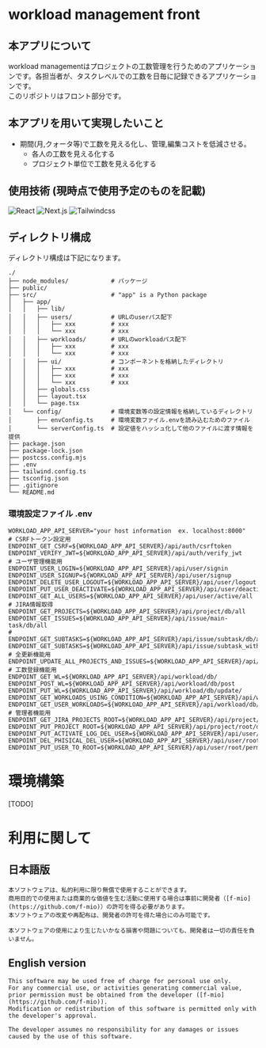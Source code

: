 # workload management front

## 本アプリについて
workload managementはプロジェクトの工数管理を行うためのアプリケーションです。各担当者が、タスクレベルでの工数を日毎に記録できるアプリケーションです。  
このリポジトリはフロント部分です。

## 本アプリを用いて実現したいこと
- 期間(月,クォータ等)で工数を見える化し、管理,編集コストを低減させる。
  - 各人の工数を見える化する
  - プロジェクト単位で工数を見える化する

## 使用技術 (現時点で使用予定のものを記載)

![React](https://img.shields.io/badge/React-XX.X-blue)
![Next.js](https://img.shields.io/badge/Next.js-15.1.3-blue)
![Tailwindcss](https://img.shields.io/badge/Tailwindcss-blue)
<!-- ![Jspreadsheet](https://img.shields.io/badge/Jspreadsheet-XX.X-blue)
![Jest](https://img.shields.io/badge/Jest-XX.X-blue) -->


## ディレクトリ構成
ディレクトリ構成は下記になります。
```text
./
├── node_modules/            # パッケージ
├── public/
├── src/                     # "app" is a Python package
│   ├── app/
│   │   ├── lib/
│   │   ├── users/           # URLのuserパス配下
│   │   │   ├── xxx          # xxx
│   │   │   └── xxx          # xxx
│   │   ├── workloads/       # URLのworkloadパス配下
│   │   │   ├── xxx          # xxx
│   │   │   └── xxx          # xxx
│   │   ├── ui/              # コンポーネントを格納したディレクトリ
│   │   │   ├── xxx          # xxx
│   │   │   ├── xxx          # xxx
│   │   │   └── xxx          # xxx
│   │   ├── globals.css
│   │   ├── layout.tsx
│   │   └── page.tsx
│   └── config/              # 環境変数等の設定情報を格納しているディレクトリ
│       ├── envConfig.ts     # 環境変数ファイル.envを読み込むためのファイル
│       └── serverConfig.ts  # 設定値をハッシュ化して他のファイルに渡す情報を提供
├── package.json
├── package-lock.json
├── postcss.config.mjs
├── .env
├── tailwind.config.ts
├── tsconfig.json
├── .gitignore
└── README.md
```


### 環境設定ファイル .env
```text
WORKLOAD_APP_API_SERVER="your host information  ex. localhost:8000"
# CSRFトークン設定用
ENDPOINT_GET_CSRF=${WORKLOAD_APP_API_SERVER}/api/auth/csrftoken
ENDPOINT_VERIFY_JWT=${WORKLOAD_APP_API_SERVER}/api/auth/verify_jwt
# ユーザ管理機能用
ENDPOINT_USER_LOGIN=${WORKLOAD_APP_API_SERVER}/api/user/signin
ENDPOINT_USER_SIGNUP=${WORKLOAD_APP_API_SERVER}/api/user/signup
ENDPOINT_DELETE_USER_LOGOUT=${WORKLOAD_APP_API_SERVER}/api/user/logout
ENDPOINT_PUT_USER_DEACTIVATE=${WORKLOAD_APP_API_SERVER}/api/user/deactivate
ENDPOINT_GET_ALL_USERS=${WORKLOAD_APP_API_SERVER}/api/user/active/all
# JIRA情報取得
ENDPOINT_GET_PROJECTS=${WORKLOAD_APP_API_SERVER}/api/project/db/all
ENDPOINT_GET_ISSUES=${WORKLOAD_APP_API_SERVER}/api/issue/main-task/db/all
# ENDPOINT_GET_SUBTASKS=${WORKLOAD_APP_API_SERVER}/api/issue/subtask/db/all
ENDPOINT_GET_SUBTASKS=${WORKLOAD_APP_API_SERVER}/api/issue/subtask_with_path/db/all
# 全更新機能用
ENDPOINT_UPDATE_ALL_PROJECTS_AND_ISSUES=${WORKLOAD_APP_API_SERVER}/api/project/db/update/all
# 工数登録機能用
ENDPOINT_GET_WL=${WORKLOAD_APP_API_SERVER}/api/workload/db/
ENDPOINT_POST_WL=${WORKLOAD_APP_API_SERVER}/api/workload/db/post
ENDPOINT_PUT_WL=${WORKLOAD_APP_API_SERVER}/api/workload/db/update/
ENDPOINT_GET_WORKLOADS_USING_CONDITION=${WORKLOAD_APP_API_SERVER}/api/workload/db/search
ENDPOINT_GET_USER_WORKLOADS=${WORKLOAD_APP_API_SERVER}/api/workload/db/user
# 管理者機能用
ENDPOINT_GET_JIRA_PROJECTS_ROOT=${WORKLOAD_APP_API_SERVER}/api/project/root/jira/all
ENDPOINT_PUT_PROJECT_ROOT=${WORKLOAD_APP_API_SERVER}/api/project/root/db/update
ENDPOINT_PUT_ACTIVATE_LOG_DEL_USER=${WORKLOAD_APP_API_SERVER}/api/user/root/activate
ENDPOINT_DEL_PHISICAL_DEL_USER=${WORKLOAD_APP_API_SERVER}/api/user/root/delete
ENDPOINT_PUT_USER_TO_ROOT=${WORKLOAD_APP_API_SERVER}/api/user/root/permission
```


# 環境構築

[TODO]




# 利用に関して

## 日本語版
```text
本ソフトウェアは、私的利用に限り無償で使用することができます。  
商用目的での使用または商業的な価値を生む活動に使用する場合は事前に開発者（[f-mio](https://github.com/f-mio)）の許可を得る必要があります。  
本ソフトウェアの改変や再配布は、開発者の許可を得た場合にのみ可能です。  

本ソフトウェアの使用により生じたいかなる損害や問題についても、開発者は一切の責任を負いません。
```

## English version
```text
This software may be used free of charge for personal use only.  
For any commercial use, or activities generating commercial value, prior permission must be obtained from the developer ([f-mio](https://github.com/f-mio)).  
Modification or redistribution of this software is permitted only with the developer's approval.  

The developer assumes no responsibility for any damages or issues caused by the use of this software.
```
